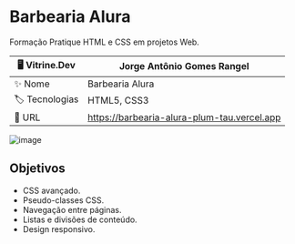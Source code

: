 # Barbearia Alura

Formação Pratique HTML e CSS em projetos Web.

| 🖥️ Vitrine.Dev |  Jorge Antônio Gomes Rangel   |
| -------------  | --- |
| :sparkles: Nome        | Barbearia Alura
| :label: Tecnologias | HTML5, CSS3
| :rocket: URL         | https://barbearia-alura-plum-tau.vercel.app

<!-- Inserir imagem com a #vitrinedev ao final do link -->
![image](https://github.com/JorgeRangell/Alura-Html5-Css3-Study-Material/assets/101427212/08cacfb9-cd06-49f3-9feb-b093fd739455#vitrinedev)


## Objetivos

* CSS avançado.
* Pseudo-classes CSS.
* Navegação entre páginas.
* Listas e divisões de conteúdo.
* Design responsivo.

